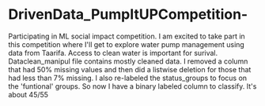 # DrivenData_PumpItUPCompetition-
Participating in ML social impact competition. 
I am excited to take part in this competition where I'll get to explore water pump management using data from Taarifa. Access to clean water is important for surival. 
Dataclean_manipul file contains mostly cleaned data. I removed a column that had 50% missing values and then did a listwise deletion for those that had less than 7% missing. 
I also re-labeled the status_groups to focus on the 'funtional' groups. So now I have a binary labeled column to classify. It's about 45/55 

